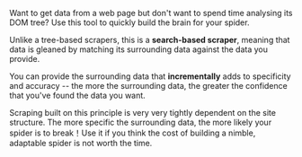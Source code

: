 Want to get data from a web page but don't want to spend time analysing its DOM tree? Use this tool to quickly build the brain for your spider.

Unlike a tree-based scrapers, this is a **search-based scraper**, meaning that data is gleaned by matching its surrounding data against the data you provide.

You can provide the surrounding data that **incrementally** adds to specificity and accuracy -- the more the surrounding data, the greater the confidence that you've found the data you want.

Scraping built on this principle is very very tightly dependent on the site structure. The more specific the surrounding data, the more likely your spider is to break！Use it if you think the cost of building a nimble, adaptable spider is not worth the time.
